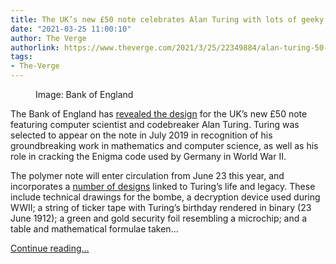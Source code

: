```yaml
---
title: The UK’s new £50 note celebrates Alan Turing with lots of geeky Easter eggs
date: "2021-03-25 11:00:10"
author: The Verge
authorlink: https://www.theverge.com/2021/3/25/22349884/alan-turing-50-pound-note-design-uk-revealed
tags:
- The-Verge
---
```

<figure>
      <img alt="" src="https://cdn.vox-cdn.com/thumbor/pFjxO7HtpygnJvcHjILVIoDTWpo=/0x0:1200x800/1310x873/cdn.vox-cdn.com/uploads/chorus_image/image/69023270/1200x800_New50.0.png" />
        <figcaption>Image: Bank of England</figcaption>
    </figure>

  <p id="rvdHox">The Bank of England has <a href="https://www.bankofengland.co.uk/news/2021/march/the-new-50-note-unveiled">revealed the design</a> for the UK’s new £50 note featuring computer scientist and codebreaker Alan Turing. Turing was selected to appear on the note in July 2019 in recognition of his groundbreaking work in mathematics and computer science, as well as his role in cracking the Enigma code used by Germany in World War II.</p>
<p id="nZtMr6">The polymer note will enter circulation from June 23 this year, and incorporates a <a href="https://www.bankofengland.co.uk/banknotes/polymer-50-pound-note">number of designs</a> linked to Turing’s life and legacy. These include technical drawings for the bombe, a decryption device used during WWII; a string of ticker tape with Turing’s birthday rendered in binary (23 June 1912); a green and gold security foil resembling a microchip; and a table and mathematical formulae taken...</p>
  <p>
    <a href="https://www.theverge.com/2021/3/25/22349884/alan-turing-50-pound-note-design-uk-revealed">Continue reading&hellip;</a>
  </p>